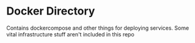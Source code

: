 # Docker Directory

Contains dockercompose and other things for deploying services.
Some vital infrastructure stuff aren't included in this repo
